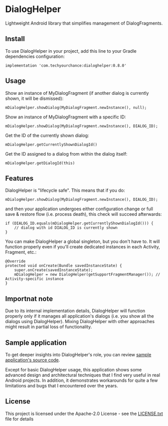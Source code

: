 # DialogHelper

Lightweight Android library that simplifies management of DialogFragments.

## Install

To use DialogHelper in your project, add this line to your Gradle dependencies configuration:

```
implementation 'com.techyourchance:dialoghelper:0.8.0'
```

## Usage

Show an instance of MyDialogFragment (if another dialog is currently shown, it will be dismissed):

```
mDialogHelper.showDialog(MyDialogFragment.newInstance(), null);
```

Show an instance of MyDialogFragment with a specific ID:

```
mDialogHelper.showDialog(MyDialogFragment.newInstance(), DIALOG_ID);
```

Get the ID of the currently shown dialog:

```
mDialogHelper.getCurrentlyShownDialogId()
```

Get the ID assigned to a dialog from within the dialog itself:

```
mDialogHelper.getDialogId(this)
``` 

## Features

DialogHelper is "lifecycle safe". This means that if you do:

```
mDialogHelper.showDialog(MyDialogFragment.newInstance(), DIALOG_ID);
```

and then your application undergoes either configuration change or full save & restore flow (i.e. process death), this check will succeed afterwards:

```
if (DIALOG_ID.equals(mDialogHelper.getCurrentlyShownDialogId())) {
    // dialog with id DIALOG_ID is currently shown
}
```

You can make DialogHelper a global singleton, but you don't have to. It will function properly even if you'll create dedicated instances in each Activity, Fragment, etc.:

```
@Override
protected void onCreate(Bundle savedInstanceState) {
    super.onCreate(savedInstanceState);
    mDialogHelper = new DialogHelper(getSupportFragmentManager()); // Activity-specific instance
}
```

## Importnat note

Due to its internal implementation details, DialogHelper will function properly only if it manages all application's dialogs (i.e. you show all the dialogs using DialogHelper). Mixing DialogHelper with other approaches might result in partial loss of functionality.

## Sample application

To get deeper insights into DialogHelper's role, you can review [sample application's source code](https://github.com/techyourchance/dialog-helper/tree/master/sample/src/main/java/com/techyourchance/dialoghelpersample).

Except for basic DialogHelper usage, this application shows some advanced design and architectural techniques that I find very useful in real Android projects. In addition, it demonstrates workarounds for quite a few limitations and bugs that I encountered over the years. 

## License

This project is licensed under the Apache-2.0 License - see the [LICENSE.txt](LICENSE.txt) file for details


